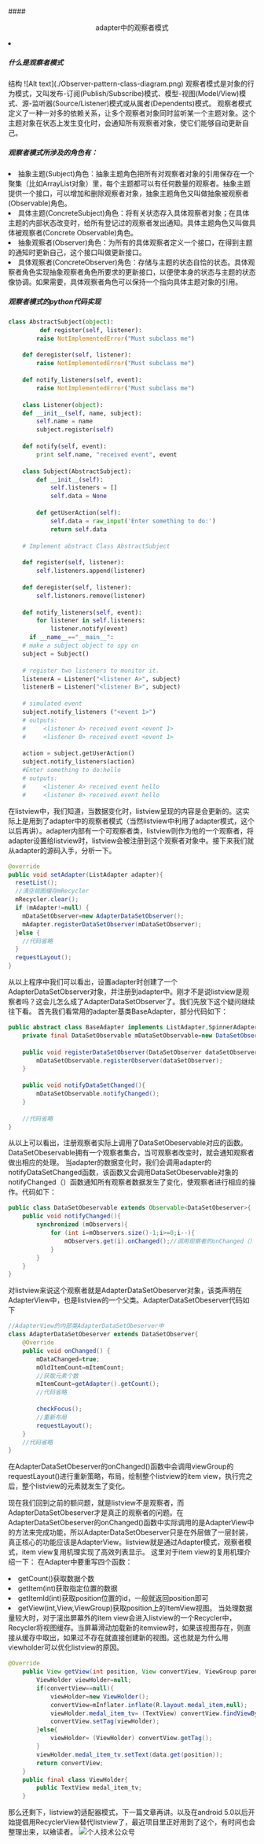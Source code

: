 ####<center>adapter中的观察者模式</center>
<li><h5>什么是观察者模式</h5></li>
结构
![Alt text](./Observer-pattern-class-diagram.png)
观察者模式是对象的行为模式，又叫发布-订阅(Publish/Subscribe)模式、模型-视图(Model/View)模式、源-监听器(Source/Listener)模式或从属者(Dependents)模式。
观察者模式定义了一种一对多的依赖关系，让多个观察者对象同时监听某一个主题对象。这个主题对象在状态上发生变化时，会通知所有观察者对象，使它们能够自动更新自己。
<h5>观察者模式所涉及的角色有：</h5>
<li>抽象主题(Subject)角色：抽象主题角色把所有对观察者对象的引用保存在一个聚集（比如ArrayList对象）里，每个主题都可以有任何数量的观察者。抽象主题提供一个接口，可以增加和删除观察者对象，抽象主题角色又叫做抽象被观察者(Observable)角色。</li>
<li>具体主题(ConcreteSubject)角色：将有关状态存入具体观察者对象；在具体主题的内部状态改变时，给所有登记过的观察者发出通知。具体主题角色又叫做具体被观察者(Concrete Observable)角色。</li>
<li>抽象观察者(Observer)角色：为所有的具体观察者定义一个接口，在得到主题的通知时更新自己，这个接口叫做更新接口。</li>
<li>具体观察者(ConcreteObserver)角色：存储与主题的状态自恰的状态。具体观察者角色实现抽象观察者角色所要求的更新接口，以便使本身的状态与主题的状态 像协调。如果需要，具体观察者角色可以保持一个指向具体主题对象的引用。</li>
<h5>观察者模式的python代码实现</h5>

```python
class AbstractSubject(object):
		 def register(self, listener):
        raise NotImplementedError("Must subclass me")
 
    def deregister(self, listener):
        raise NotImplementedError("Must subclass me")
 
    def notify_listeners(self, event):
        raise NotImplementedError("Must subclass me")
 
	class Listener(object):
    def __init__(self, name, subject):
        self.name = name
        subject.register(self)
 
    def notify(self, event):
        print self.name, "received event", event
 
	class Subject(AbstractSubject):
	    def __init__(self):
	        self.listeners = []
	        self.data = None

	    def getUserAction(self):
	        self.data = raw_input('Enter something to do:')
	        return self.data

    # Implement abstract Class AbstractSubject

    def register(self, listener):
        self.listeners.append(listener)
 
    def deregister(self, listener):
        self.listeners.remove(listener)
 
    def notify_listeners(self, event):
        for listener in self.listeners:
            listener.notify(event)
	  if __name__=="__main__":
    # make a subject object to spy on
    subject = Subject()
 
    # register two listeners to monitor it.
    listenerA = Listener("<listener A>", subject)
    listenerB = Listener("<listener B>", subject)
 
    # simulated event
    subject.notify_listeners ("<event 1>")
    # outputs:
    #     <listener A> received event <event 1>
    #     <listener B> received event <event 1>
 
    action = subject.getUserAction()
    subject.notify_listeners(action)
    #Enter something to do:hello
    # outputs:
    #     <listener A> received event hello
    #     <listener B> received event hello
```
在listview中，我们知道，当数据变化时，listview呈现的内容是会更新的。这实际上是用到了adapter中的观察者模式（当然listview中利用了adapter模式，这个以后再讲）。adapter内部有一个可观察者类，listview则作为他的一个观察者，将adapter设置给listview时，listview会被注册到这个观察者对象中。接下来我们就从adapter的源码入手，分析一下。
```java
@override
public void setAdapter(ListAdapter adapter){
  resetList();
  //清空视图缓存mRecycler
  mRecycler.clear();
  if (mAdapter!=null) {
    mDataSetObserver=new AdapterDataSetObserver();
    mAdapter.registerDataSetObserver(mDataSetObserver);
  }else {
    //代码省略
  }
  requestLayout();
}
```
从以上程序中我们可以看出，设置adapter时创建了一个AdapterDataSetObserver对象，并注册到adapter中。刚才不是说listview是观察者吗？这会儿怎么成了AdapterDataSetObserver了。我们先放下这个疑问继续往下看。
首先我们看常用的adapter基类BaseAdapter，部分代码如下：
```java
public abstract class BaseAdapter implements ListAdapter,SpinnerAdapter{
    private final DataSetObservable mDataSetObservable=new DataSetObservable();
    
    public void registerDataSetObserver(DataSetObserver dataSetObserver){
        mDataSetObservable.registerObserver(dataSetObserver);
    }
    
    public void notifyDataSetChanged(){
        mDataSetObservable.notifyChanged();
    }
    
    //代码省略
}
```
从以上可以看出，注册观察者实际上调用了DataSetObeservable对应的函数。DataSetObeservable拥有一个观察者集合，当可观察者改变时，就会通知观察者做出相应的处理。
当adapter的数据变化时，我们会调用adapter的notifyDataSetChanged函数，该函数又会调用DataSetObeservable对象的notifyChanged（）函数通知所有观察者数据发生了变化，使观察者进行相应的操作。代码如下：
```java
public class DataSetObeservable extends Observable<DataSetObeserver>{
    public void notifyChanged(){
        synchronized (mObservers){
            for (int i=mObservers.size()-1;i>=0;i--){
                mObservers.get(i).onChanged();//调用观察者的onChanged（）函数
            }
        }
    }
}
```
对listview来说这个观察者就是AdapterDataSetObeserver对象，该类声明在AdapterView中，也是listview的一个父类。AdapterDataSetObeserver代码如下
```java
//AdapterView的内部类AdapterDataSetObeserver中
class AdapterDataSetObeserver extends DataSetObserver{
    @Override
    public void onChanged() {
        mDataChanged=true;
        mOldItemCount=mItemCount;
        //获取元素个数
        mItemCount=getAdapter().getCount();
        //代码省略
        
        checkFocus();
        //重新布局
        requestLayout();
    }
    //代码省略
}
```
在AdapterDataSetObeserver的onChanged()函数中会调用viewGroup的requestLayout()进行重新策略，布局，绘制整个listview的item view，执行完之后，整个listview的元素就发生了变化。

现在我们回到之前的额问题，就是listview不是观察者，而AdapterDataSetObeserver才是真正的观察者的问题。在AdapterDataSetObeserver的onChanged()函数中实际调用的是AdapterView中的方法来完成功能，所以AdapterDataSetObeserver只是在外层做了一层封装，真正核心的功能应该是AdapterView。listview就是通过Adapter模式，观察者模式，item view复用机理实现了高效列表显示。
这里对于item view的复用机理介绍一下：
在Adapter中要重写四个函数：
<li>getCount()获取数据个数</li>
<li>getItem(int)获取指定位置的数据</li>
<li>getItemId(int)获取position位置的id，一般就返回position即可
<li>getView(int,View,ViewGroup)获取position上的ItemView视图。
当处理数据量较大时，对于滚出屏幕外的item view会进入listview的一个Recycler中，Recycler将视图缓存。当屏幕滑动加载新的itemview时，如果该视图存在，则直接从缓存中取出，如果过不存在就直接创建新的视图。这也就是为什么用viewholder可以优化listview的原因。

```java
@Override
    public View getView(int position, View convertView, ViewGroup parent) {
        ViewHolder viewHolder=null;
        if(convertView==null){
            viewHolder=new ViewHolder();
            convertView=mInflater.inflate(R.layout.medal_item,null);
            viewHolder.medal_item_tv= (TextView) convertView.findViewById(R.id.medal_tv_item);
            convertView.setTag(viewHolder);
        }else{
            viewHolder= (ViewHolder) convertView.getTag();
        }
        viewHolder.medal_item_tv.setText(data.get(position));
        return convertView;
    }
    public final class ViewHolder{
        public TextView medal_item_tv;
    }
```
那么还剩下，listview的适配器模式，下一篇文章再讲。以及在android 5.0以后开始提倡用RecyclerView替代listview了，最近项目里正好用到了这个，有时间也会整理出来，以飨读者。
 ![个人技术公众号](http://open.weixin.qq.com/qr/code/?username=bboylindotcom)